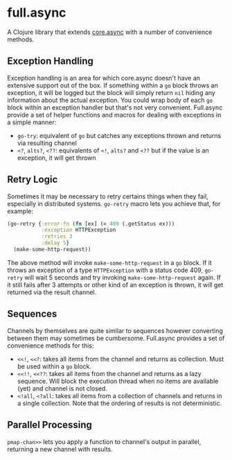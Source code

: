 # full.async

A Clojure library that extends [core.async](https://github.com/clojure/core.async) 
with a number of convenience methods.

## Exception Handling

Exception handling is an area for which core.async doesn't have an extensive 
support out of the box. If something within a `go` block throws an exception, it 
will be logged but the block will simply return `nil` hiding any information 
about the actual exception. You could wrap body of each `go` block within an 
exception handler but that's  not very convenient. Full.async provide a set of 
helper functions and macros for dealing with exceptions in a simple manner:

* `go-try`: equivalent of `go` but catches any exceptions thrown and returns via
resulting channel
* `<?`, `alts?`, `<??`: equivalents of `<!`, `alts?` and `<??` but if the value 
is an exception, it will get thrown

## Retry Logic

Sometimes it may be necessary to retry certains things when they fail, 
especially in distributed systems. `go-retry` macro lets you achieve that, for
example:

```clojure
(go-retry {:error-fn (fn [ex] (= 409 (.getStatus ex)))
           :exception HTTPException
           :retries 3
           :delay 5}
  (make-some-http-request))
```

The above method will invoke `make-some-http-request` in a `go` block. If it 
throws an exception of a type `HTTPException` with a status code 409, `go-retry`
will wait 5 seconds and try invoking `make-some-http-request` again. If it still 
fails after 3 attempts or other kind of an exception is thrown, it will get 
returned via the result channel.

## Sequences

Channels by themselves are quite similar to sequences however converting between
them may sometimes be cumbersome. Full.async provides a set of convenience 
methods for this:

* `<<!`, `<<?`: takes all items from the channel and returns as collection. Must
be used within a `go` block. 
* `<<!!`, `<<??`: takes all items from the channel and returns as a lazy 
sequence. Will block the execution thread when no items are available (yet) 
and channel is not closed.
* `<!all`, `<?all`: takes all items from a collection of channels and returns
in a single collection. Note that the ordering of results is not deterministic.

## Parallel Processing

`pmap-chan>>` lets you apply a function to channel's output in parallel, 
returning a new channel with results.


